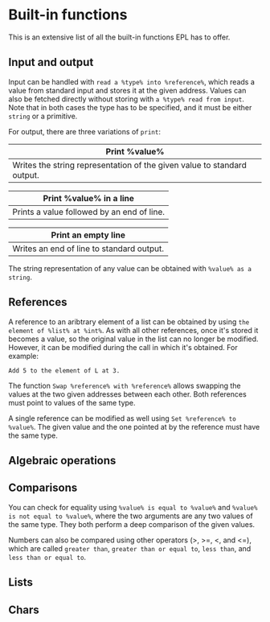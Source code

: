 # Built-in functions

This is an extensive list of all the built-in functions EPL has to offer.

## Input and output

Input can be handled with `read a %type% into %reference%`, which reads a value from standard input and stores it at the given address. Values can also be fetched directly without storing with `a %type% read from input`. Note that in both cases the type has to be specified, and it must be either `string` or a primitive.

For output, there are three variations of `print`:

| Print %value% |
| - |
| Writes the string representation of the given value to standard output. |

| Print %value% in a line |
| - |
| Prints a value followed by an end of line. |

| Print an empty line |
| - |
| Writes an end of line to standard output. |

The string representation of any value can be obtained with `%value% as a string`.


## References

A reference to an aribtrary element of a list can be obtained by using `the element of %list% at %int%`. As with all other references, once it's stored it becomes a value, so the original value in the list can no longer be modified. However, it can be modified during the call in which it's obtained. For example:
```
Add 5 to the element of L at 3.
```

The function `Swap %reference% with %reference%` allows swapping the values at the two given addresses between each other. Both references must point to values of the same type.

A single reference can be modified as well using `Set %reference% to %value%`. The given value and the one pointed at by the reference must have the same type.


## Algebraic operations

## Comparisons

You can check for equality using `%value% is equal to %value%` and `%value% is not equal to %value%`, where the two arguments are any two values of the same type. They both perform a deep comparison of the given values.

Numbers can also be compared using other operators (>, >=, <, and <=), which are called `greater than`, `greater than or equal to`, `less than`, and `less than or equal to`.

## Lists

## Chars
